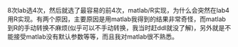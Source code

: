 8次lab选4次，然后就选了最容易的前4次，matlab/R实现，为什么会突然在lab4用R实现。有两个原因，主要原因是用matlab我得到的结果非常奇怪，而matlab到R的手动转换不麻烦(似乎可以不手动转换，我当时赶ddl就没了解)，另外就是不能接受matlab没有默认参数等等，而且我对matlab很不熟悉。
